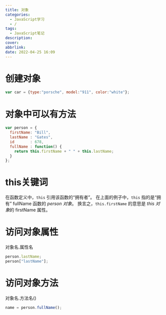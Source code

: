 ```yaml
---
title: 对象
categories:
  - JavaScript学习
  - /
tags:
  - JavaScript笔记
description: 
cover: 
abbrlink: 
date: 2022-04-25 16:09
---
```


# 创建对象

```js
var car = {type:"porsche", model:"911", color:"white"};
```

# 对象中可以有方法

```js
var person = {
  firstName: "Bill",
  lastName : "Gates",
  id       : 678,
  fullName : function() {
    return this.firstName + " " + this.lastName;
  }
};
```

# this关键词
在函数定义中，`this` 引用该函数的“拥有者”。
在上面的例子中，`this` 指的是“拥有” fullName 函数的 *person 对象*。
换言之，`this.firstName` 的意思是 *this 对象*的 firstName 属性。



# 访问对象属性

对象名.属性名

```js
person.lastName;
person["lastName"];
```



# 访问对象方法

对象名.方法名()

```js
name = person.fullName();
```







